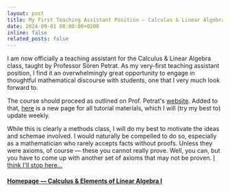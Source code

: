 ```yaml
---
layout: post
title: My First Teaching Assistant Position — Calculus & Linear Algebra
date: 2024-09-01 00:00:00+0200
inline: false
related_posts: false
---
```

I am now officially a teaching assistant for the Calculus & Linear Algebra class, taught by Professor Sören Petrat. As my very-first teaching assistant position, I find it an overwhelmingly great opportunity to engage in thoughtful mathematical discourse with students, one that I very much look forward to. 

The course should proceed as outlined on Prof. Petrat's [website](http://math.constructor.university/petrat/teaching/2022_fall_calc_lin_alg_I/). Added to that, [here](teaching/cla-1) is a new page for all tutorial materials, which I will (try my best to) update weekly. 

While this is clearly a methods class, I will do my best to motivate the ideas and schemae involved. I would naturally be compelled to do so, especially as a mathematician who rarely accepts facts without proofs. Unless they were axioms, of course — these you cannot really prove. Well, you can, but you have to come up with another set of axioms that may not be proven. [I think I'll stop here...](https://en.wikipedia.org/wiki/G%C3%B6del%27s_incompleteness_theorems)<br>


#### [Homepage — Calculus & Elements of Linear Algebra I](https://elshenawyom.github.io/teaching/cla-i) 
